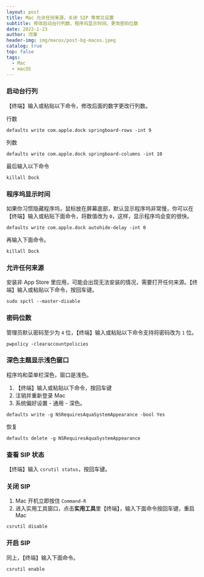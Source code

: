 ```yaml
---
layout: post
title: Mac 允许任何来源，关闭 SIP 等常见设置
subtitle: 修改启动台行列数、程序坞显示时间、更改密码位数
date: 2022-1-23
author: 河東
header-img: img/macos/post-bg-macos.jpeg
catalog: true
top: false
tags:
  - Mac
  - macOS
---
```


### 启动台行列

【终端】输入或粘贴以下命令，修改后面的数字更改行列数。

行数

```
defaults write com.apple.dock springboard-rows -int 9
```

列数

```
defaults write com.apple.dock springboard-columns -int 10
```

最后输入以下命令

```
killall Dock
```

### 程序坞显示时间

如果你习惯隐藏程序坞，鼠标放在屏幕底部，默认显示程序坞非常慢，你可以在【终端】输入或粘贴下面命令，将数值改为 `0`，这样，显示程序坞会变的很快。

```
defaults write com.apple.dock autohide-delay -int 0
```

再输入下面命令。

```
killall Dock
```

### 允许任何来源

安装非 App Store 里应用，可能会出现无法安装的情况，需要打开任何来源。【终端】输入或粘贴以下命令，按回车键。

```
sudo spctl --master-disable
```

### 密码位数

管理员默认密码至少为 `4` 位，【终端】输入或粘贴以下命令支持将密码改为 `1` 位。

```
pwpolicy -clearaccountpolicies
```

### 深色主题显示浅色窗口

程序坞和菜单栏深色，窗口是浅色。

1. 【终端】输入或粘贴以下命令，按回车键
2. 注销并重新登录 Mac
3. 系统偏好设置 - 通用 - 深色。

```
defaults write -g NSRequiresAquaSystemAppearance -bool Yes
```

恢复

```
defaults delete -g NSRequiresAquaSystemAppearance
```

### 查看 SIP 状态

【终端】输入 `csrutil status`，按回车键。

### 关闭 SIP

1. Mac 开机立即按住 `Command-R`
2. 进入实用工具窗口，点击**实用工具**里【终端】，输入下面命令按回车键，重启 Mac

```
csrutil disable
```

### 开启 SIP

同上，【终端】输入下面命令。

```
csrutil enable
```

